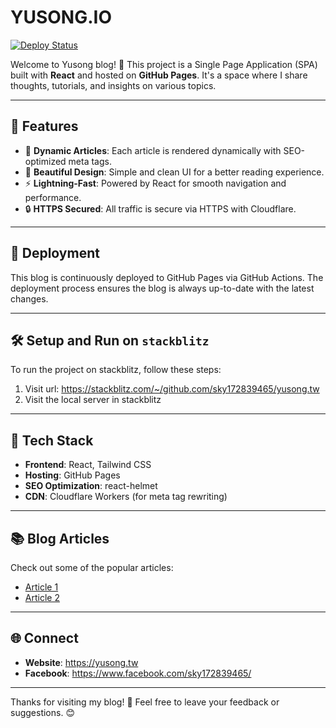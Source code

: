 # YUSONG.IO

[![Deploy Status](https://github.com/sky172839465/yusong.tw/actions/workflows/gh-pages.yml/badge.svg)](https://github.com/sky172839465/yusong.tw/actions/workflows/gh-pages.yml)

Welcome to Yusong blog! 🚀 This project is a Single Page Application (SPA) built with **React** and hosted on **GitHub Pages**. It's a space where I share thoughts, tutorials, and insights on various topics.

---

## 🌟 Features

- 📝 **Dynamic Articles**: Each article is rendered dynamically with SEO-optimized meta tags.
- 🌈 **Beautiful Design**: Simple and clean UI for a better reading experience.
- ⚡ **Lightning-Fast**: Powered by React for smooth navigation and performance.
- 🔒 **HTTPS Secured**: All traffic is secure via HTTPS with Cloudflare.

---

## 🚀 Deployment

This blog is continuously deployed to GitHub Pages via GitHub Actions. The deployment process ensures the blog is always up-to-date with the latest changes.

---

## 🛠️ Setup and Run on `stackblitz`

To run the project on stackblitz, follow these steps:

1. Visit url: https://stackblitz.com/~/github.com/sky172839465/yusong.tw
2. Visit the local server in stackblitz

---

## 🔧 Tech Stack

- **Frontend**: React, Tailwind CSS
- **Hosting**: GitHub Pages
- **SEO Optimization**: react-helmet
- **CDN**: Cloudflare Workers (for meta tag rewriting)

---

## 📚 Blog Articles

Check out some of the popular articles:

- [Article 1](https://yourdomain.com/article/article-1)
- [Article 2](https://yourdomain.com/article/article-2)

---

## 🌐 Connect

- **Website**: https://yusong.tw
- **Facebook**: https://www.facebook.com/sky172839465/

---

Thanks for visiting my blog! 💬 Feel free to leave your feedback or suggestions. 😊
